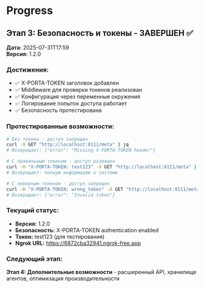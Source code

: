 # Progress

## Этап 3: Безопасность и токены - ЗАВЕРШЕН ✅
**Дата:** 2025-07-31T17:59  
**Версия:** 1.2.0

### Достижения:
- ✅ X-PORTA-TOKEN заголовок добавлен
- ✅ Middleware для проверки токенов реализован
- ✅ Конфигурация через переменные окружения
- ✅ Логирование попыток доступа работает
- ✅ Безопасность протестирована

### Протестированные возможности:
```bash
# Без токена - доступ запрещен
curl -X GET "http://localhost:8111/meta" | jq
# Возвращает: {"error": "Missing X-PORTA-TOKEN header"}

# С правильным токеном - доступ разрешен
curl -H "X-PORTA-TOKEN: test123" -X GET "http://localhost:8111/meta" | jq
# Возвращает: полную информацию о системе

# С неверным токеном - доступ запрещен
curl -H "X-PORTA-TOKEN: wrong_token" -X GET "http://localhost:8111/meta" | jq
# Возвращает: {"error": "Invalid token"}
```

### Текущий статус:
- **Версия:** 1.2.0
- **Безопасность:** X-PORTA-TOKEN authentication enabled
- **Токен:** test123 (для тестирования)
- **Ngrok URL:** https://6872cba32941.ngrok-free.app

### Следующий этап:
**Этап 4: Дополнительные возможности** - расширенный API, хранилище агентов, оптимизация производительности